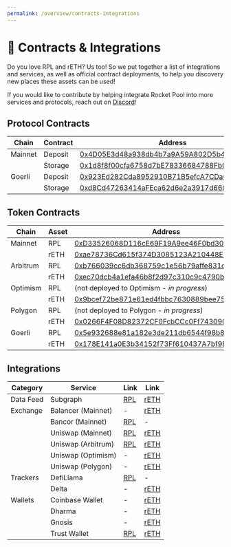 ```yaml
---
permalink: /overview/contracts-integrations
---
```


# :handshake: Contracts & Integrations

Do you love RPL and rETH? Us too! So we put together a list of integrations and services, as well as official contract deployments, to help you discovery new places these assets can be used!

If you would like to contribute by helping integrate Rocket Pool into more services and protocols, reach out on [Discord](https://discord.gg/MYrazaZZC4)!


## Protocol Contracts

Chain    | Contract | Address
---------|----------|---------
Mainnet  | Deposit  | [0x4D05E3d48a938db4b7a9A59A802D5b45011BDe58](https://etherscan.io/address/0x4D05E3d48a938db4b7a9A59A802D5b45011BDe58)
&nbsp;   | Storage  | [0x1d8f8f00cfa6758d7bE78336684788Fb0ee0Fa46](https://etherscan.io/address/0x1d8f8f00cfa6758d7bE78336684788Fb0ee0Fa46)
Goerli   | Deposit  | [0x923Ed282Cda8952910B71B5efcA7CDa09e39c633](https://goerli.etherscan.io/address/0x923Ed282Cda8952910B71B5efcA7CDa09e39c633)
&nbsp;   | Storage  | [0xd8Cd47263414aFEca62d6e2a3917d6600abDceB3](https://goerli.etherscan.io/address/0xd8Cd47263414aFEca62d6e2a3917d6600abDceB3)


## Token Contracts

Chain    | Asset | Address
---------|-------|---------
Mainnet  | RPL   | [0xD33526068D116cE69F19A9ee46F0bd304F21A51f](https://etherscan.io/token/0xd33526068d116ce69f19a9ee46f0bd304f21a51f)
&nbsp;   | rETH  | [0xae78736Cd615f374D3085123A210448E74Fc6393](https://etherscan.io/token/0xae78736cd615f374d3085123a210448e74fc6393)
Arbitrum | RPL   | [0xb766039cc6db368759c1e56b79affe831d0cc507](https://arbiscan.io/token/0xb766039cc6db368759c1e56b79affe831d0cc507)
&nbsp;   | rETH  | [0xec70dcb4a1efa46b8f2d97c310c9c4790ba5ffa8](https://arbiscan.io/token/0xec70dcb4a1efa46b8f2d97c310c9c4790ba5ffa8)
Optimism | RPL   | (not deployed to Optimism - *in progress*)
&nbsp;   | rETH  | [0x9bcef72be871e61ed4fbbc7630889bee758eb81d](https://optimistic.etherscan.io/token/0x9bcef72be871e61ed4fbbc7630889bee758eb81d)
Polygon  | RPL   | (not deployed to Polygon - *in progress*)
&nbsp;   | rETH  | [0x0266F4F08D82372CF0FcbCCc0Ff74309089c74d1](https://polygonscan.com/token/0x0266F4F08D82372CF0FcbCCc0Ff74309089c74d1)
Goerli   | RPL   | [0x5e932688e81a182e3de211db6544f98b8e4f89c7](https://goerli.etherscan.io/address/0x5e932688e81a182e3de211db6544f98b8e4f89c7)
&nbsp;   | rETH  | [0x178E141a0E3b34152f73Ff610437A7bf9B83267A](https://goerli.etherscan.io/address/0x178E141a0E3b34152f73Ff610437A7bf9B83267A)


## Integrations

Category        | Service             | Link    | Link
----------------|---------------------|---------|--------
Data Feed       | Subgraph            | [RPL](https://github.com/Data-Nexus/rocket-pool-mainnet) | [rETH](https://github.com/Data-Nexus/rocket-pool-mainnet)
Exchange        | Balancer (Mainnet)  | -       | [rETH](https://app.balancer.fi/#/trade/0xc02aaa39b223fe8d0a0e5c4f27ead9083c756cc2/0xae78736Cd615f374D3085123A210448E74Fc6393)
&nbsp;          | Bancor (Mainnet)    | [RPL](https://app.bancor.network/swap?from=0xEeeeeEeeeEeEeeEeEeEeeEEEeeeeEeeeeeeeEEeE&to=0xD33526068D116cE69F19A9ee46F0bd304F21A51f) | -
&nbsp;          | Uniswap (Mainnet)   | [RPL](https://app.uniswap.org/#/swap?inputCurrency=ETH&outputCurrency=0xd33526068d116ce69f19a9ee46f0bd304f21a51f&chainId=1) | [rETH](https://app.uniswap.org/#/swap?inputCurrency=ETH&outputCurrency=0xae78736Cd615f374D3085123A210448E74Fc6393&chainId=1)
&nbsp;          | Uniswap (Arbitrum)  | [RPL](https://app.uniswap.org/#/swap?inputCurrency=ETH&outputCurrency=0xb766039cc6db368759c1e56b79affe831d0cc507&chainId=42161) | [rETH](https://app.uniswap.org/#/swap?inputCurrency=ETH&outputCurrency=0xec70dcb4a1efa46b8f2d97c310c9c4790ba5ffa8&chainId=42161)
&nbsp;          | Uniswap (Optimism)  | -       | [rETH](https://app.uniswap.org/#/swap?inputCurrency=ETH&outputCurrency=0x9bcef72be871e61ed4fbbc7630889bee758eb81d&chainId=10)
&nbsp;          | Uniswap (Polygon)   | -       | [rETH](https://app.uniswap.org/#/swap?inputCurrency=ETH&outputCurrency=0x0266F4F08D82372CF0FcbCCc0Ff74309089c74d1&chainId=137)
Trackers        | DefiLlama           | [RPL](https://defillama.com/protocol/rocket-pool) | -
&nbsp;          | Delta               | -       | [rETH](https://delta.app/)
Wallets         | Coinbase Wallet     | -       | [rETH](https://www.coinbase.com/wallet)
&nbsp;          | Dharma              | -       | [rETH](https://www.dharma.io/)
&nbsp;          | Gnosis              | -       | [rETH](https://gnosis-safe.io/)
&nbsp;          | Trust Wallet        | [RPL](https://trustwallet.com/) | [rETH](https://trustwallet.com/)

<!-- &nbsp;          | Zigzap (zkSync)     | [RPL](https://trade.zigzag.exchange/?market=RPL-ETH&network=zksync) | [rETH](https://trade.zigzag.exchange/?market=rETH-ETH&network=zksync) -->
